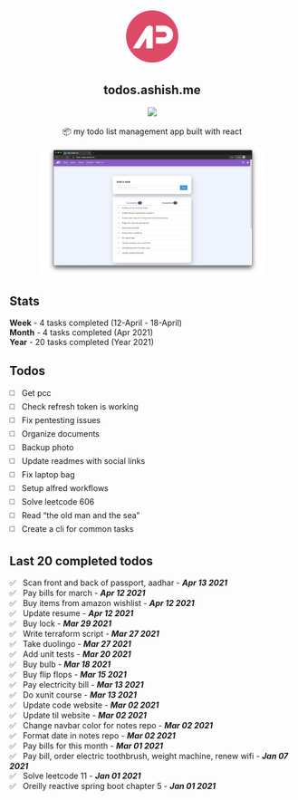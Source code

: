 <p align="center">
  <img src="https://raw.githubusercontent.com/ashishdotme/assets/master/logo.png" alt="drawing" width="100"/>
</p>

<h2 align="center">todos.ashish.me</h2>

<p align="center">
<a href="https://img.shields.io/github/last-commit/ashishdotme/todos.ashish.me?style=for-the-badge"><img src="https://img.shields.io/github/last-commit/ashishdotme/todos.ashish.me?style=for-the-badge"></a>
</p>

<p align="center">📦 my todo list management app built with react </p>

<div style='margin:0 auto;width:80%;'>
  <img src="./assets/todos.png" alt="drawing"/>
</div>

## Stats

<!-- week starts --><b>Week</b> - 4 tasks completed (12-April - 18-April)<br><!-- week ends -->
<!-- month starts --><b>Month</b> - 4 tasks completed (Apr 2021)<br><!-- month ends -->
<!-- year starts --><b>Year</b> - 20 tasks completed (Year 2021)<!-- year ends -->

## Todos

<!-- todos starts -->
◻️  &nbsp; Get pcc<br>◻️  &nbsp; Check refresh token is working<br>◻️  &nbsp; Fix pentesting issues<br>◻️  &nbsp; Organize documents<br>◻️  &nbsp; Backup photo<br>◻️  &nbsp; Update readmes with social links<br>◻️  &nbsp; Fix laptop bag<br>◻️  &nbsp; Setup alfred workflows<br>◻️  &nbsp; Solve leetcode 606<br>◻️  &nbsp; Read “the old man and the sea”<br>◻️  &nbsp; Create a cli for common tasks
<!-- todos ends -->

## Last 20 completed todos

<!-- completed starts -->
✅  &nbsp; Scan front and back of passport, aadhar - **_Apr 13 2021_**<br>✅  &nbsp; Pay bills for march - **_Apr 12 2021_**<br>✅  &nbsp; Buy items from amazon wishlist - **_Apr 12 2021_**<br>✅  &nbsp; Update resume - **_Apr 12 2021_**<br>✅  &nbsp; Buy lock - **_Mar 29 2021_**<br>✅  &nbsp; Write terraform script - **_Mar 27 2021_**<br>✅  &nbsp; Take duolingo - **_Mar 27 2021_**<br>✅  &nbsp; Add unit tests - **_Mar 20 2021_**<br>✅  &nbsp; Buy bulb - **_Mar 18 2021_**<br>✅  &nbsp; Buy flip flops - **_Mar 15 2021_**<br>✅  &nbsp; Pay electricity bill - **_Mar 13 2021_**<br>✅  &nbsp; Do xunit course - **_Mar 13 2021_**<br>✅  &nbsp; Update code website - **_Mar 02 2021_**<br>✅  &nbsp; Update til website - **_Mar 02 2021_**<br>✅  &nbsp; Change navbar color for notes repo - **_Mar 02 2021_**<br>✅  &nbsp; Format date in notes repo - **_Mar 02 2021_**<br>✅  &nbsp; Pay bills for this month - **_Mar 01 2021_**<br>✅  &nbsp; Pay bill, order electric toothbrush, weight machine, renew wifi - **_Jan 07 2021_**<br>✅  &nbsp; Solve leetcode 11 - **_Jan 01 2021_**<br>✅  &nbsp; Oreilly reactive spring boot chapter 5 - **_Jan 01 2021_**
<!-- completed ends -->
